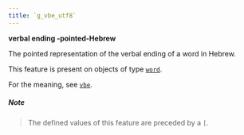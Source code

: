 ```yaml
---
title: `g_vbe_utf8`
---
```


**verbal ending -pointed-Hebrew**


The pointed representation of the verbal ending of a word in Hebrew.

This feature is present on objects of type
[`word`](otype.md).

For the meaning, see [`vbe`](vbe.md).

##### Note
> The defined values of this feature are preceded by a `[`.



